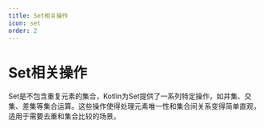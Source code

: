 ```yaml
---
title: Set相关操作
icon: set
order: 2
---
```


# Set相关操作

Set是不包含重复元素的集合，Kotlin为Set提供了一系列特定操作，如并集、交集、差集等集合运算。这些操作使得处理元素唯一性和集合间关系变得简单直观，适用于需要去重和集合比较的场景。
